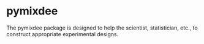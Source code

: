 # pymixdee
The pymixdee package is designed to help the scientist, statistician, etc., to construct appropriate experimental designs.
